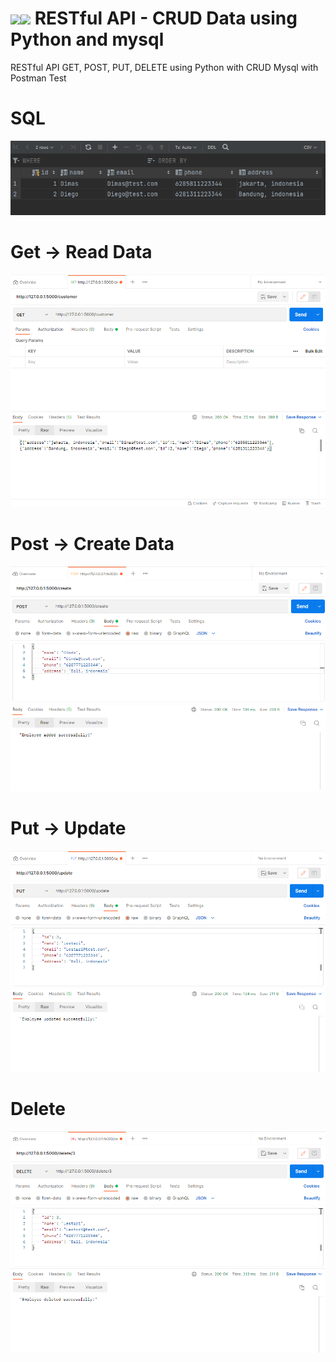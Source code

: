 # <img src="https://img.icons8.com/fluency/48/000000/python.png"/><img src="https://miro.medium.com/max/1200/1*QOx_tPV5wJnhTzAGhfIiLA.png" width="125" /> RESTful API - CRUD Data using Python and mysql
RESTful API GET, POST, PUT, DELETE using Python with CRUD Mysql with Postman Test

# SQL
<img src="sql.png"/>

# Get -> Read Data
<img src="api_get.png"/>

# Post -> Create Data
<img src="api_post.png"/>

# Put -> Update
<img src="api_put.png"/>

# Delete
<img src="api_delete.png"/>
